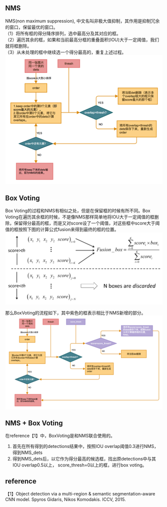 ## NMS
NMS(non maximum suppression), 中文名叫非极大值抑制，其作用是抑制冗余的窗口，保留最优的窗口。    
（1）将所有框的得分降序排列，选中最高分及其对应的框。  
（2）遍历其余的框，如果和当前最高分框的重叠面积(IOU)大于一定阈值，我们就将框删除。   
（3）从未处理的框中继续选一个得分最高的，重复上述过程。   
![](resources/NMS.png)

## Box Voting
Box Voting的过程和NMS有相似之处，但是在保留框的时候有所不同。Box Voting在遍历其余框的时候，不是像NMS那样简单地将IOU大于一定阈值的框删除，保留得分最高的框，而是又对score设了一个阈值，对这些框中score大于阈值的框按照下图的计算公式fusion来得到最终的框的位置。
![](resources/BoxVoting.png)

那么BoxVoting的流程如下，其中紫色的框表示相比于NMS新增的部分。
![](resources/BoxVoting2.png)

## NMS + Box Voting
在reference【1】中，BoxVoting是和NMS联合使用的。   
1. 首先在所有得到的detections结果中，按照IOU overlap阈值0.3进行NMS，得到NMS\_dets    
2. 得到NMS\_dets后，以它作为得分最高的候选框，找出原detections中与其IOU overlap0.5以上， score\_thresh=0以上的框，进行box voting。


## reference
【1】Object detection via a multi-region & semantic segmentation-aware CNN model. Spyros Gidaris, Nikos Komodakis. ICCV, 2015.